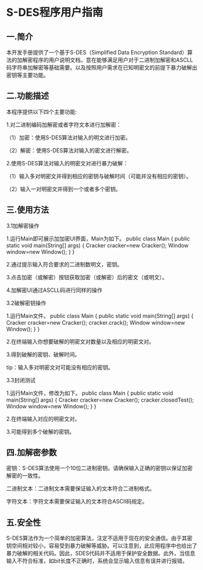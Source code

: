 # S-DES程序用户指南
## 一.简介
本开发手册提供了一个基于S-DES（Simplified Data Encryption Standard）算法的加解密程序的用户说明文档，意在能够满足用户对于二进制加解密和ASCLL码字符串加解密等基础需要。以及按照用户需求在已知明密文的前提下暴力破解出密钥等主要功能。

## 二.功能描述

本程序提供以下四个主要功能:

1.对二进制编码加解密或者字符文本进行加解密：

（1）加密：使用S-DES算法对输入的明文进行加密。

（2）解密：使用S-DES算法对输入的密文进行解密。

2.使用S-DES算法对输入的明密文对进行暴力破解：

（1）输入多对明密文并得到相应的密钥与破解时间（可能并没有相应的密钥）。

（2）输入一对明密文并得到一个或者多个密钥。

## 三.使用方法

3.1加解密操作

1.运行Main即可展示加加密UI界面，Main为如下。
public class Main {
    public static void main(String[] args) {
        Cracker cracker=new Cracker();
        Window window=new Window();
    }
}

2.通过提示输入符合要求的二进制数明文，密钥。

3.点击加密（或解密）按钮获取加密（或解密）后的密文（或明文）。
     
4.加解密UI通过ASCLL码进行同样的操作

3.2破解密钥操作

1.运行Main文件。
public class Main {
    public static void main(String[] args) {
        Cracker cracker=new Cracker();
        cracker.crack();
        Window window=new Window();
    }
}

2.在终端输入你想要破解的明密文对数量以及相应的明密文对。

3.得到破解的密钥、破解时间。

tip：输入多对明密文对可能没有相应的密钥。

3.3封闭测试

1.运行Main文件，修改为如下。
public class Main {
    public static void main(String[] args) {
        Cracker cracker=new Cracker();
        cracker.closedTest();
        Window window=new Window();
    }
}

2.在终端输入对应的明密文对。

3.可能得到多个破解的密钥。

## 四.加解密参数
密钥：S-DES算法使用一个10位二进制密钥。请确保输入正确的密钥以保证加密解密的一致性。

二进制文本：二进制文本需要保证输入的文本符合二进制格式。

字符文本：字符文本需要保证输入的文本符合ASCⅡ码规定。

## 五.安全性
S-DES算法作为一个简单的加密算法，注定不适用于现在的安全通信。由于其密钥空间相对较小，容易受到暴力破解等威胁。可以注意到，此应用程序中也给出了暴力破解的相关代码。因此，SDES代码并不适用于保护安全数据。此外，当信息输入不符合标准，如bit长度不正确时，系统会显示输入信息有误并进行报错。
